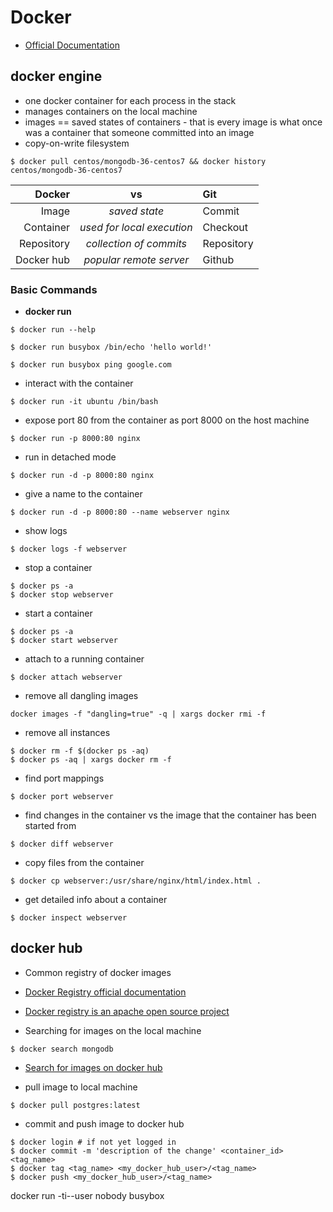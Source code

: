# Docker 
- [Official Documentation](https://docs.docker.com)

## docker engine
- one docker container for each process in the stack 
- manages containers on the local machine
- images == saved states of containers - that is every image is what once was a container that someone committed into an image
- copy-on-write filesystem
```
$ docker pull centos/mongodb-36-centos7 && docker history centos/mongodb-36-centos7
```

| **Docker**         | vs            | **Git**  |
| -------------: |:-------------:| :----|
| Image          | *saved state*              | Commit |
| Container      | *used for local execution* | Checkout |
| Repository     | *collection of commits*    | Repository |
| Docker hub     | *popular remote server*    | Github | 

### Basic Commands
- **docker run**
```
$ docker run --help
```
```
$ docker run busybox /bin/echo 'hello world!' 
```
```
$ docker run busybox ping google.com
```

- interact with the container
```
$ docker run -it ubuntu /bin/bash
```

- expose port 80 from the container as port 8000 on the host machine
```
$ docker run -p 8000:80 nginx
```

- run in detached mode
```
$ docker run -d -p 8000:80 nginx
```

- give a name to the container
```
$ docker run -d -p 8000:80 --name webserver nginx
```

- show logs
```
$ docker logs -f webserver
```

- stop a container
```
$ docker ps -a
$ docker stop webserver
```

- start a container
```
$ docker ps -a
$ docker start webserver
```

- attach to a running container
```
$ docker attach webserver
```
- remove all dangling images
```
docker images -f "dangling=true" -q | xargs docker rmi -f
```
- remove all instances
```
$ docker rm -f $(docker ps -aq)
$ docker ps -aq | xargs docker rm -f
```

- find port mappings
```
$ docker port webserver
```

- find changes in the container vs the image that the container has been started from
```
$ docker diff webserver
```

- copy files from the container
```
$ docker cp webserver:/usr/share/nginx/html/index.html .
```

- get detailed info about a container
```
$ docker inspect webserver
```

## docker hub
- Common registry of docker images
- [Docker Registry official documentation](https://docs.docker.com/registry)
- [Docker registry is an apache open source project](https://github.com/docker/distribution)

- Searching for images on the local machine
```
$ docker search mongodb
```
- [Search for images on docker hub](https://hub.docker.com)

- pull image to local machine
```
$ docker pull postgres:latest
```
- commit and push image to docker hub
```
$ docker login # if not yet logged in
$ docker commit -m 'description of the change' <container_id> <tag_name>
$ docker tag <tag_name> <my_docker_hub_user>/<tag_name>
$ docker push <my_docker_hub_user>/<tag_name>
```

docker run -ti--user nobody busybox



